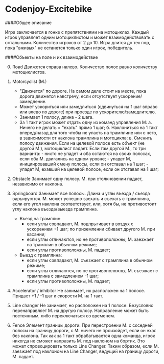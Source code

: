 Codenjoy-Excitebike
===========
####Общее описание

Игра заключается в гонке с препятствиями на мотоциклах.
Каждый игрок управляет одним мотоциклистом и может взаимодействовать с остальными.
Количество игроков от 2 до 10.
Игра длится до тех пор, пока "вживых" не останется только один игрок, победитель.

####Объекты на поле и их взаимодействие

0) Road 
    Движется справа налево. Количество полос равно количеству мотоциклистов.

1) Motorcyclist (M.)
    * "Движется" по дороге. На самом деле стоит на месте, пока дорога движется навстречу, если отсутствует ускорение/замедление.
    * Может ускориться или замедлиться (сдвинуться на 1 шаг вправо или влево по дороге) при проезде по ускорителю/замедлителю.
    * Занимает 1 полосу, длина - 2 шага. 
    * За 1 такт игрок может отдать одну из команд управления М:
        а. Ничего не делать = "ехать" прямо 1 шаг;
        б. Наклониться на 1 такт вперед/назад для того чтобы не упасть на трамплине или с него, в зависимости от наклона трамплина и мотоцикла;
        в. Сменить полосу движения. Если на целевой полосе есть объект (не другой M.), мотоциклист падает. 
           Если там другой M., то три варианта: 
           - никто не упадет и оба остаются на своих полосах, если оба M. двигались на одном уровне;
           - упадет M, инициировавший смену полосы, если он отставал на 1 шаг;
           - упадет M, ехавший на целевой полосе, если он отставал на 1 шаг;   
       
2) Obstacle
    Занимает одну полосу.
    M. при столкновении падает, независимо от наклона.
    
3) Springboard
    Занимает все полосы. Длина и углы въезда / съезда варьируются.
    M. может успешно заехать и съехать с трамплина, если его угол наклона соответствует,
    или, хотя бы, не противостоит углу наклона въезда/выезда трамплина.
    * Въезд на трамплин: 
        - если углы совпадают, M. подпрыгивает в воздух с ускорением +1 шаг; по приземлении сбивает другого M. при касании;
        - если углы отличаются, но не противоположны, M. заезжает на трамплин в обычном режиме;
        - если углы противоположны, M. падает;
    * Выезд с трамплина:
        - если углы совпадают, M. съезжает с трамплина в обычном режиме;
        - если углы отличаются, но не противоположны, M. съезжает с трамплина с замедлением -1 шаг;
        - если углы противоположны, M. падает;
        
4) Accelerator / inhibitor
    Не занимает, но расположен на 1 полосе.
    Придает +1 / -1 шаг к скорости M. на 1 такт.
    
5) Line changer
    Не занимает, но расположен на 1 полосе.
    Безусловно перенаправляет М. на другую полосу.
    Направление может быть постоянным, либо переключаться со временем.
    
6) Fence
    Элемент границы дороги.
    При перестроении М. с соседней полосы на границу дороги, с М. ничего не произойдет, если он ехал без наклона.
    Так как за 1 такт обрабатывается одна команда, игрок никогда не сможет направить М. под наклоном на бортик.
    Это может спровоцировать только Line Changer. 
    Таким образом, если М. заезжает под наклоном на Line Changer, ведущий на границу дороги, М. падает.